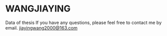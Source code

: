 # WANGJIAYING
Data of thesis
If you have any questions, please feel free to contact me by email. jiayingwang2000@163.com
